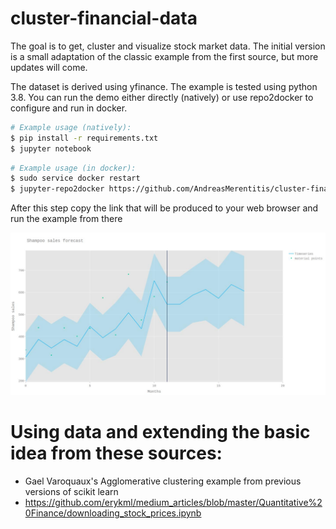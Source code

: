 # cluster-financial-data

The goal is to get, cluster and visualize stock market data. The initial version
is a small adaptation of the classic example from the first source, but more updates
will come. 

The dataset is derived using yfinance. The example is tested using python 3.8. 
You can run the demo either directly (natively) or use repo2docker to configure 
and run in docker.

```bash
# Example usage (natively): 
$ pip install -r requirements.txt
$ jupyter notebook 
```

```bash
# Example usage (in docker): 
$ sudo service docker restart
$ jupyter-repo2docker https://github.com/AndreasMerentitis/cluster-financial-data
```
After this step copy the link that will be produced to your web browser and run the example from there


![relative path 1](/Shampoo_sales_SARIMAX.jpeg?raw=true "Shampoo_sales_SARIMAX.jpeg")


# Using data and extending the basic idea from these sources:
* Gael Varoquaux's Agglomerative clustering example from previous versions of scikit learn 
* https://github.com/erykml/medium_articles/blob/master/Quantitative%20Finance/downloading_stock_prices.ipynb

